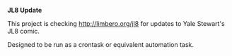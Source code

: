 **JL8 Update**

This project is checking http://limbero.org/jl8 for updates to Yale Stewart's JL8 comic.

Designed to be run as a crontask or equivalent automation task.
